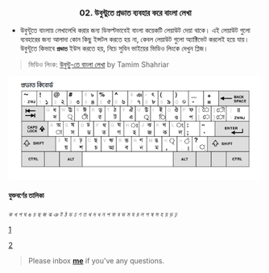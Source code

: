 <h3><p align="center">02. উবুন্টুতে প্রভাত ব্যবহার করে বাংলা লেখা</p></h3>


* উবুন্টুতে বাংলায় লেখালেখি করার জন্য ডিফল্টভাবেই বাংলা কয়েকটি লেয়াউট দেয়া থাকে। এই লেয়াউট গুলো ব্যবহারের জন্য আলাদা কোন কিছু ইন্সটল করতে হয় না, কেবল লেয়াউট গুলো অ্যাক্টিভেট করলেই হয়ে যায়। উবুন্টুতে কিভাবে **`প্রভাত`** ইউস করতে হয়, নিচে সুবিন ভাইয়ের ভিডিও লিংকে দেখুন প্লিজ।

>ভিডিও লিংক: [উবুন্টু-তে বাংলা লেখা](https://www.youtube.com/watch?v=J53Mp8l-DP4&list=PLym69wpbTIIHolyIqj9O6e7XNn8YZZ7kD&index=6) by Tamim Shahriar

![screenshot](https://github.com/sdshoriot/SD-Shoriot-Library/blob/master/Others/images/1.%20%E0%A6%AA%E0%A7%8D%E0%A6%B0%E0%A6%AD%E0%A6%BE%E0%A6%A4%20%E0%A6%95%E0%A6%BF%E0%A6%AC%E0%A7%8B%E0%A6%B0%E0%A7%8D%E0%A6%A1.png)


#### ‍‍যুক্তবর্ণের তালিকা

*`ক` `খ` `গ`	`ঘ`	`ঙ` `চ`	 `ছ` `জ` `ঝ`	 `ঞ` `ট` `ঠ` `ড` `ঢ` `ণ` `ত`	`থ`	`দ`	`ধ`	`ন` `প`	 `ফ`	 `ব`	 `ভ`	 `ম` `য` `র` `ল` `শ` `ষ`	`স`	`হ` `য়` 	`ড়`	`ঢ়`* 			

	

[1](https://kivabe.com/%E0%A6%AC%E0%A6%BF%E0%A6%9C%E0%A7%9F-%E0%A6%95%E0%A6%BF%E0%A6%AC%E0%A7%8B%E0%A6%B0%E0%A7%8D%E0%A6%A1%E0%A7%87-%E0%A6%AF%E0%A7%81%E0%A6%95%E0%A7%8D%E0%A6%A4-%E0%A6%AC%E0%A6%B0%E0%A7%8D%E0%A6%A3/)

[2](https://bn.wikibooks.org/wiki/%E0%A6%AC%E0%A6%BE%E0%A6%82%E0%A6%B2%E0%A6%BE_%E0%A6%AF%E0%A7%81%E0%A6%95%E0%A7%8D%E0%A6%A4%E0%A6%BE%E0%A6%95%E0%A7%8D%E0%A6%B7%E0%A6%B0)


> Please inbox **[me](https://www.facebook.com/shoriot)** if you've any questions.